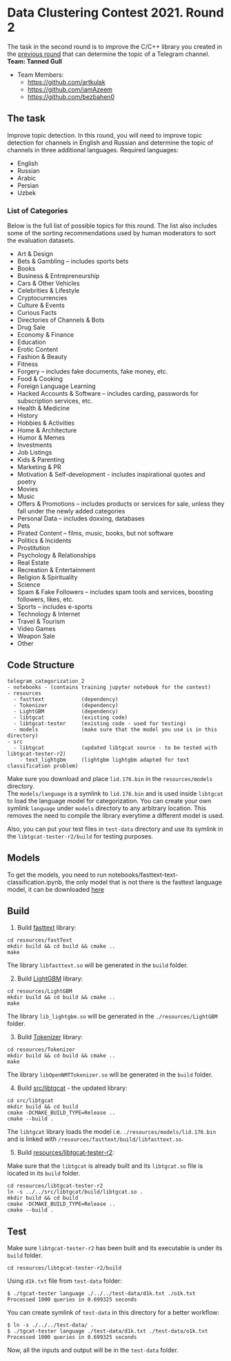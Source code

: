 # Data Clustering Contest 2021. Round 2
The task in the second round is to improve the C/C++ library you created in the [previous round](https://contest.com/docs/dc2021-r1) that can determine the topic of a Telegram channel.
**Team: Tanned Gull**


* Team Members:
	- https://github.com/artkulak
	- https://github.com/iamAzeem
  - https://github.com/bezbahen0

## The task
Improve topic detection. In this round, you will need to improve topic detection for channels in English and Russian and determine the topic of channels in three additional languages. Required languages:

- English
- Russian
- Arabic
- Persian
- Uzbek

### List of Categories
Below is the full list of possible topics for this round. The list also includes some of the sorting recommendations used by human moderators to sort the evaluation datasets.

  - Art & Design
  - Bets & Gambling – includes sports bets
  - Books
  - Business & Entrepreneurship
  - Cars & Other Vehicles
  - Celebrities & Lifestyle
  - Cryptocurrencies
  - Culture & Events
  - Curious Facts
  - Directories of Channels & Bots
  - Drug Sale
  - Economy & Finance
  - Education
  - Erotic Content
  - Fashion & Beauty
  - Fitness
  - Forgery – includes fake documents, fake money, etc.
  - Food & Cooking
  - Foreign Language Learning
  - Hacked Accounts & Software – includes carding, passwords for subscription services, etc.
  - Health & Medicine
  - History
  - Hobbies & Activities
  - Home & Architecture
  - Humor & Memes
  - Investments
  - Job Listings
  - Kids & Parenting
  - Marketing & PR
  - Motivation & Self-development - includes inspirational quotes and poetry
  - Movies
  - Music
  - Offers & Promotions – includes products or services for sale, unless they fall under the newly added categories
  - Personal Data – includes doxxing, databases
  - Pets
  - Pirated Content – films, music, books, but not software
  - Politics & Incidents
  - Prostitution
  - Psychology & Relationships
  - Real Estate
  - Recreation & Entertainment
  - Religion & Spirituality
  - Science
  - Spam & Fake Followers – includes spam tools and services, boosting followers, likes, etc.
  - Sports – includes e-sports
  - Technology & Internet
  - Travel & Tourism
  - Video Games
  - Weapon Sale
  - Other

## Code Structure

```text
telegram_categorization_2
- notebooks - (contains training jupyter notebook for the contest)
- resources
  - fasttext            (dependency)
  - Tokenizer           (dependency)
  - LightGBM            (dependency)
  - libtgcat            (existing code)
  - libtgcat-tester     (existing code - used for testing)
  - models              (make sure that the model you use is in this directory)
- src
  - libtgcat            (updated libtgcat source - to be tested with libtgcat-tester-r2)
    - text_lightgbm     (lightgbm lightgbm adapted for text classification problem)
```

Make sure you download and place `lid.176.bin` in the `resources/models` directory.  
The `models/language` is a symlink to `lid.176.bin` and is used inside `libtgcat` to
load the language model for categorization. You can create your own symlink `language`
under `models` directory to any arbitrary location. This removes the need to compile 
the library everytime a different model is used.

Also, you can put your test files in `test-data` directory and use its symlink in the
`libtgcat-tester-r2/build` for testing purposes.


## Models

To get the models, you need to run notebooks/fasttext-text-classification.ipynb, the only model that is not there is the fasttext language model, it can be downloaded [here](https://fasttext.cc/docs/en/language-identification.html)

## Build

1. Build [fasttext](./resources/fastText/) library:

```shell
cd resources/fastText
mkdir build && cd build && cmake ..
make
```
The library `libfasttext.so` will be generated in the `build` folder.

2. Build [LightGBM](./resources/LightGBM/) library:

```shell
cd resources/LightGBM
mkdir build && cd build && cmake ..
make
```
The library `lib_lightgbm.so` will be generated in the `./resources/LightGBM` folder.

3. Build [Tokenizer](./resources/Tokenizer/) library:

```shell
cd resources/Tokenizer
mkdir build && cd build && cmake ..
make
```
The library `libOpenNMTTokenizer.so` will be generated in the `build` folder.


4. Build [src/libtgcat](./src/libtgcat/) - the updated library:

```shell
cd src/libtgcat
mkdir build && cd build
cmake -DCMAKE_BUILD_TYPE=Release ..
cmake --build .
```

The `libtgcat` library loads the model i.e. `./resources/models/lid.176.bin`
and is linked with `/resources/fasttext/build/libfasttext.so`.

5. Build [resources/libtgcat-tester-r2](./resources/libtgcat-tester-r2/):

Make sure that the `libtgcat` is already built and its `libtgcat.so` file is
located in its `build` folder.

```shell
cd resources/libtgcat-tester-r2
ln -s ../../src/libtgcat/build/libtgcat.so .
mkdir build && cd build
cmake -DCMAKE_BUILD_TYPE=Release ..
cmake --build .
```

## Test

Make sure `libtgcat-tester-r2` has been built and its executable is under its
`build` folder.

```shell
cd resources/libtgcat-tester-r2/build
```

Using `d1k.txt` file from `test-data` folder:

```shell
$ ./tgcat-tester language ./../../test-data/d1k.txt ./o1k.txt
Processed 1000 queries in 0.699325 seconds
```

You can create symlink of `test-data` in this directory for a better workflow:

```shell
$ ln -s ./../../test-data/ .
$ ./tgcat-tester language ./test-data/d1k.txt ./test-data/o1k.txt
Processed 1000 queries in 0.699325 seconds
```

Now, all the inputs and output will be in the `test-data` folder.
